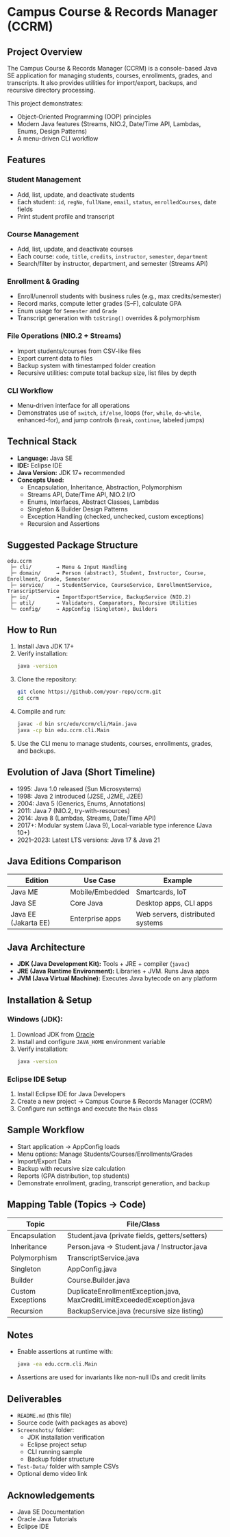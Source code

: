 
# Campus Course & Records Manager (CCRM)

## Project Overview
The Campus Course & Records Manager (CCRM) is a console-based Java SE application for managing students, courses, enrollments, grades, and transcripts. It also provides utilities for import/export, backups, and recursive directory processing.

This project demonstrates:
- Object-Oriented Programming (OOP) principles
- Modern Java features (Streams, NIO.2, Date/Time API, Lambdas, Enums, Design Patterns)
- A menu-driven CLI workflow

## Features
### Student Management
- Add, list, update, and deactivate students
- Each student: `id`, `regNo`, `fullName`, `email`, `status`, `enrolledCourses`, date fields
- Print student profile and transcript

### Course Management
- Add, list, update, and deactivate courses
- Each course: `code`, `title`, `credits`, `instructor`, `semester`, `department`
- Search/filter by instructor, department, and semester (Streams API)

### Enrollment & Grading
- Enroll/unenroll students with business rules (e.g., max credits/semester)
- Record marks, compute letter grades (S–F), calculate GPA
- Enum usage for `Semester` and `Grade`
- Transcript generation with `toString()` overrides & polymorphism

### File Operations (NIO.2 + Streams)
- Import students/courses from CSV-like files
- Export current data to files
- Backup system with timestamped folder creation
- Recursive utilities: compute total backup size, list files by depth

### CLI Workflow
- Menu-driven interface for all operations
- Demonstrates use of `switch`, `if/else`, loops (`for`, `while`, `do-while`, enhanced-for), and jump controls (`break`, `continue`, labeled jumps)

## Technical Stack
- **Language:** Java SE
- **IDE:** Eclipse IDE
- **Java Version:** JDK 17+ recommended
- **Concepts Used:**
  - Encapsulation, Inheritance, Abstraction, Polymorphism
  - Streams API, Date/Time API, NIO.2 I/O
  - Enums, Interfaces, Abstract Classes, Lambdas
  - Singleton & Builder Design Patterns
  - Exception Handling (checked, unchecked, custom exceptions)
  - Recursion and Assertions

## Suggested Package Structure
```text
edu.ccrm
 ├─ cli/        → Menu & Input Handling
 ├─ domain/     → Person (abstract), Student, Instructor, Course, Enrollment, Grade, Semester
 ├─ service/    → StudentService, CourseService, EnrollmentService, TranscriptService
 ├─ io/         → ImportExportService, BackupService (NIO.2)
 ├─ util/       → Validators, Comparators, Recursive Utilities
 └─ config/     → AppConfig (Singleton), Builders
```

## How to Run
1. Install Java JDK 17+
2. Verify installation:
	```sh
	java -version
	```
3. Clone the repository:
	```sh
	git clone https://github.com/your-repo/ccrm.git
	cd ccrm
	```
4. Compile and run:
	```sh
	javac -d bin src/edu/ccrm/cli/Main.java
	java -cp bin edu.ccrm.cli.Main
	```
5. Use the CLI menu to manage students, courses, enrollments, grades, and backups.

## Evolution of Java (Short Timeline)
- 1995: Java 1.0 released (Sun Microsystems)
- 1998: Java 2 introduced (J2SE, J2ME, J2EE)
- 2004: Java 5 (Generics, Enums, Annotations)
- 2011: Java 7 (NIO.2, try-with-resources)
- 2014: Java 8 (Lambdas, Streams, Date/Time API)
- 2017+: Modular system (Java 9), Local-variable type inference (Java 10+)
- 2021–2023: Latest LTS versions: Java 17 & Java 21

## Java Editions Comparison
| Edition      | Use Case           | Example                        |
|-------------|--------------------|--------------------------------|
| Java ME     | Mobile/Embedded    | Smartcards, IoT                |
| Java SE     | Core Java          | Desktop apps, CLI apps         |
| Java EE (Jakarta EE) | Enterprise apps | Web servers, distributed systems |

## Java Architecture
- **JDK (Java Development Kit):** Tools + JRE + compiler (`javac`)
- **JRE (Java Runtime Environment):** Libraries + JVM. Runs Java apps
- **JVM (Java Virtual Machine):** Executes Java bytecode on any platform

## Installation & Setup
### Windows (JDK):
1. Download JDK from [Oracle](https://www.oracle.com/java/technologies/downloads/)
2. Install and configure `JAVA_HOME` environment variable
3. Verify installation:
	```sh
	java -version
	```

### Eclipse IDE Setup
1. Install Eclipse IDE for Java Developers
2. Create a new project → Campus Course & Records Manager (CCRM)
3. Configure run settings and execute the `Main` class

## Sample Workflow
- Start application → AppConfig loads
- Menu options: Manage Students/Courses/Enrollments/Grades
- Import/Export Data
- Backup with recursive size calculation
- Reports (GPA distribution, top students)
- Demonstrate enrollment, grading, transcript generation, and backup

## Mapping Table (Topics → Code)
| Topic              | File/Class                                             |
|--------------------|-------------------------------------------------------|
| Encapsulation      | Student.java (private fields, getters/setters)        |
| Inheritance        | Person.java → Student.java / Instructor.java           |
| Polymorphism       | TranscriptService.java                                 |
| Singleton          | AppConfig.java                                         |
| Builder            | Course.Builder.java                                    |
| Custom Exceptions  | DuplicateEnrollmentException.java, MaxCreditLimitExceededException.java |
| Recursion          | BackupService.java (recursive size listing)            |

## Notes
- Enable assertions at runtime with:
  ```sh
  java -ea edu.ccrm.cli.Main
  ```
- Assertions are used for invariants like non-null IDs and credit limits

## Deliverables
- `README.md` (this file)
- Source code (with packages as above)
- `Screenshots/` folder:
  - JDK installation verification
  - Eclipse project setup
  - CLI running sample
  - Backup folder structure
- `Test-Data/` folder with sample CSVs
- Optional demo video link

## Acknowledgements
- Java SE Documentation
- Oracle Java Tutorials
- Eclipse IDE

